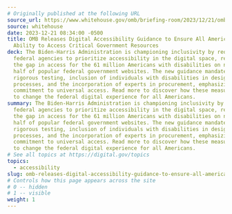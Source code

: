 ```yaml
---
# Originally published at the following URL
source_url: https://www.whitehouse.gov/omb/briefing-room/2023/12/21/omb-releases-digital-accessibility-guidance-to-ensure-all-americans-have-ability-to-access-critical-government-resources/
source: whitehouse
date: 2023-12-21 08:34:00 -0500
title: OMB Releases Digital Accessibility Guidance to Ensure All Americans Have
  Ability to Access Critical Government Resources
deck: The Biden-Harris Administration is championing inclusivity by requiring
  federal agencies to prioritize accessibility in the digital space, recognizing
  the gap in access for the 61 million Americans with disabilities on nearly
  half of popular federal government websites. The new guidance mandates
  rigorous testing, inclusion of individuals with disabilities in design
  processes, and the incorporation of experts in procurement, emphasizing a
  commitment to universal access. Read more to discover how these measures aim
  to change the federal digital experience for all Americans.
summary: The Biden-Harris Administration is championing inclusivity by requiring
  federal agencies to prioritize accessibility in the digital space, recognizing
  the gap in access for the 61 million Americans with disabilities on nearly
  half of popular federal government websites. The new guidance mandates
  rigorous testing, inclusion of individuals with disabilities in design
  processes, and the incorporation of experts in procurement, emphasizing a
  commitment to universal access. Read more to discover how these measures aim
  to change the federal digital experience for all Americans.
# See all topics at https://digital.gov/topics
topics:
  - accessibility
slug: omb-releases-digital-accessibility-guidance-to-ensure-all-americans-have-ability-to-access-critical-government-resources
# Controls how this page appears across the site
# 0 -- hidden
# 1 -- visible
weight: 1
---
```

